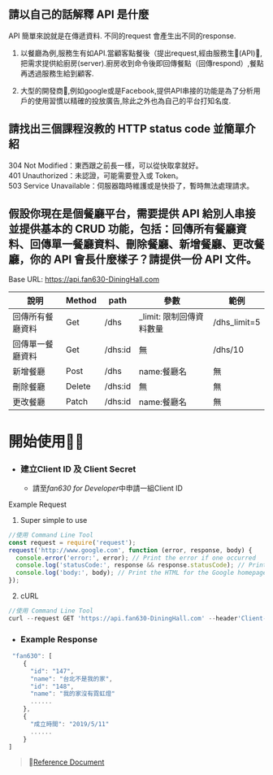 ## 請以自己的話解釋 API 是什麼
API 簡單來說就是在傳遞資料. 不同的request 會產生出不同的response.

1. 以餐廳為例,服務生有如API.當顧客點餐後（提出request,經由服務生(API),把需求提供給廚房(server).廚房收到命令後即回傳餐點（回傳respond）,餐點再透過服務生給到顧客.

2. 大型的開發商,例如google或是Facebook,提供API串接的功能是為了分析用戶的使用習慣以精確的投放廣告,除此之外也為自己的平台打知名度.

## 請找出三個課程沒教的 HTTP status code 並簡單介紹

304 Not Modified：東西跟之前長一樣，可以從快取拿就好。<br>
401 Unauthorized：未認證，可能需要登入或 Token。<br>
503 Service Unavailable：伺服器臨時維護或是快掛了，暫時無法處理請求。<br>

## 假設你現在是個餐廳平台，需要提供 API 給別人串接並提供基本的 CRUD 功能，包括：回傳所有餐廳資料、回傳單一餐廳資料、刪除餐廳、新增餐廳、更改餐廳，你的 API 會長什麼樣子？請提供一份 API 文件。

Base URL: https://api.fan630-DiningHall.com

| 說明            | Method    | path     | 參數     |  範例                    |
| -------------- | --------  | -------- | -------- | ------------------------| 
| 回傳所有餐廳資料  | Get       | /dhs     | _limit: 限制回傳資料數量 | /dhs_limit=5|
| 回傳單一餐廳資料  | Get       | /dhs:id  |    無        | /dhs/10 |
| 新增餐廳         | Post      | /dhs      |  name:餐廳名 |  無 |
| 刪除餐廳         | Delete    | /dhs:id   |  無          |  無 |
| 更改餐廳         | Patch     | /dhs:id   |  name:餐廳名   | 無 |

  # 開始使用
  - ### 建立Client ID 及 Client Secret
    -  請至*fan630 for Developer*中申請一組Client ID

Example Request

  1. Super simple to use 

``` javascript   
//使用 Command Line Tool
const request = require('request');
request('http://www.google.com', function (error, response, body) {
  console.error('error:', error); // Print the error if one occurred
  console.log('statusCode:', response && response.statusCode); // Print the response status code if a response was received
  console.log('body:', body); // Print the HTML for the Google homepage.
});
```
2. cURL

``` javascript
//使用 Command Line Tool 
curl --request GET 'https://api.fan630-DiningHall.com' --header'Client-ID:s2xusiifgc7v1qjkdfdn5drwrmams6'
```

- ### Example Response
```javascript
 "fan630": [
    {
      "id": "147",
      "name": "台北不是我的家",
      "id": "148",
      "name": "我的家沒有霓虹燈"
      ......
    },
    {
      "成立時間": "2019/5/11"
      ......
    }
]
```
> [Reference Document ](https://github.com/request/request)